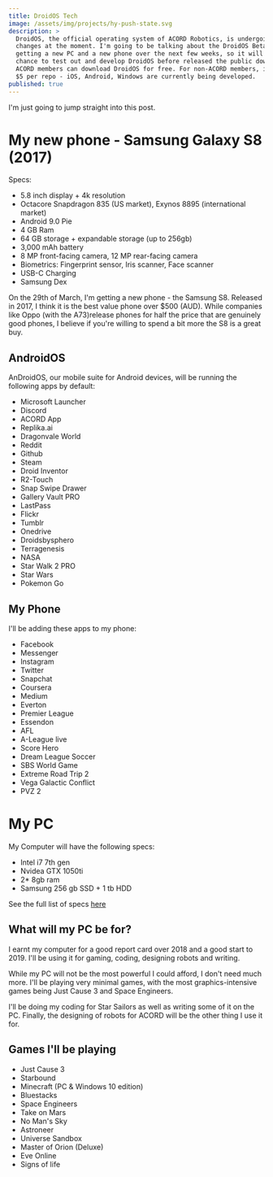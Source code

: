 ```yaml
---
title: DroidOS Tech
image: /assets/img/projects/hy-push-state.svg
description: >
  DroidOS, the official operating system of ACORD Robotics, is undergoing a few
  changes at the moment. I'm going to be talking about the DroidOS Beta. I'm
  getting a new PC and a new phone over the next few weeks, so it will be a good
  chance to test out and develop DroidOS before released the public download.
  ACORD members can download DroidOS for free. For non-ACORD members, it will be
  $5 per repo - iOS, Android, Windows are currently being developed.
published: true
---
```

I'm just going to jump straight into this post.

# My new phone - Samsung Galaxy S8 (2017)

Specs:
- 5.8 inch display + 4k resolution
- Octacore Snapdragon 835 (US market), Exynos 8895 (international market)
- Android 9.0 Pie
- 4 GB Ram
- 64 GB storage + expandable storage (up to 256gb)
- 3,000 mAh battery
- 8 MP front-facing camera, 12 MP rear-facing camera
- Biometrics: Fingerprint sensor, Iris scanner, Face scanner
- USB-C Charging
- Samsung Dex

On the 29th of March, I'm getting a new phone - the Samsung S8. Released in 2017, I think it is the best value phone over $500 (AUD). While companies like Oppo (with the A73)release phones for half the price that are genuinely good phones, I believe if you're willing to spend a bit more the S8 is a great buy.

## AndroidOS

AnDroidOS, our mobile suite for Android devices, will be running the following apps by default:

- Microsoft Launcher
- Discord
- ACORD App
- Replika.ai
- Dragonvale World
- Reddit
- Github
- Steam
- Droid Inventor
- R2-Touch
- Snap Swipe Drawer
- Gallery Vault PRO
- LastPass
- Flickr
- Tumblr
- Onedrive
- Droidsbysphero
- Terragenesis
- NASA
- Star Walk 2 PRO
- Star Wars
- Pokemon Go

## My Phone

I'll be adding these apps to my phone:
- Facebook
- Messenger
- Instagram
- Twitter
- Snapchat
- Coursera
- Medium
- Everton
- Premier League
- Essendon
- AFL
- A-League live
- Score Hero
- Dream League Soccer
- SBS World Game
- Extreme Road Trip 2
- Vega Galactic Conflict
- PVZ 2

# My PC
My Computer will have the following specs:
- Intel i7 7th gen
- Nvidea GTX 1050ti
- 2* 8gb ram
- Samsung 256 gb SSD + 1 tb HDD

See the full list of specs [here](http://acord-robotics.github.io/starsailors/droidputer)

## What will my PC be for?
I earnt my computer for a good report card over 2018 and a good start to 2019. I'll be using it for gaming, coding, designing robots and writing. 

While my PC will not be the most powerful I could afford, I don't need much more. I'll be playing very minimal games, with the most graphics-intensive games being Just Cause 3 and Space Engineers.

I'll be doing my coding for Star Sailors as well as writing some of it on the PC. Finally, the designing of robots for ACORD will be the other thing I use it for.

## Games I'll be playing
- Just Cause 3
- Starbound
- Minecraft (PC & Windows 10 edition)
- Bluestacks
- Space Engineers
- Take on Mars
- No Man's Sky
- Astroneer
- Universe Sandbox
- Master of Orion (Deluxe)
- Eve Online
- Signs of life
